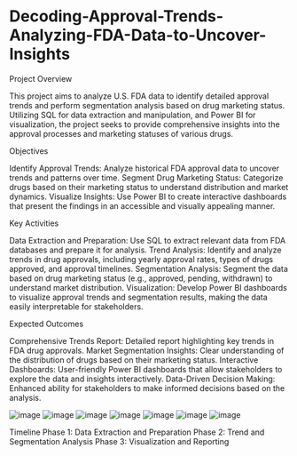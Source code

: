 # Decoding-Approval-Trends-Analyzing-FDA-Data-to-Uncover-Insights

Project Overview

This project aims to analyze U.S. FDA data to identify detailed approval trends and perform segmentation analysis based on drug marketing status. Utilizing SQL for data extraction and manipulation, and Power BI for visualization, the project seeks to provide comprehensive insights into the approval processes and marketing statuses of various drugs.

Objectives

Identify Approval Trends: Analyze historical FDA approval data to uncover trends and patterns over time.
Segment Drug Marketing Status: Categorize drugs based on their marketing status to understand distribution and market dynamics.
Visualize Insights: Use Power BI to create interactive dashboards that present the findings in an accessible and visually appealing manner.


Key Activities

Data Extraction and Preparation: Use SQL to extract relevant data from FDA databases and prepare it for analysis.
Trend Analysis: Identify and analyze trends in drug approvals, including yearly approval rates, types of drugs approved, and approval timelines.
Segmentation Analysis: Segment the data based on drug marketing status (e.g., approved, pending, withdrawn) to understand market distribution.
Visualization: Develop Power BI dashboards to visualize approval trends and segmentation results, making the data easily interpretable for stakeholders.


Expected Outcomes

Comprehensive Trends Report: Detailed report highlighting key trends in FDA drug approvals.
Market Segmentation Insights: Clear understanding of the distribution of drugs based on their marketing status.
Interactive Dashboards: User-friendly Power BI dashboards that allow stakeholders to explore the data and insights interactively.
Data-Driven Decision Making: Enhanced ability for stakeholders to make informed decisions based on the analysis.

![image](https://github.com/user-attachments/assets/b72acf6f-de7e-46b9-8e91-342ef508e30c)
![image](https://github.com/user-attachments/assets/ebd075de-f103-46e5-91b3-c9c6727d330b)
![image](https://github.com/user-attachments/assets/8876b5b3-33c8-4f58-8614-94269bd94595)
![image](https://github.com/user-attachments/assets/7d02a761-dd19-41be-b6fe-29ec41a5efe8)
![image](https://github.com/user-attachments/assets/79bd928f-c290-46ab-bf28-92071b7fa370)
![image](https://github.com/user-attachments/assets/43bba234-661e-44fa-97cb-2974c9d61d6f)
![image](https://github.com/user-attachments/assets/d7c1093a-f050-4542-8503-bc0d3ba95a1d)

Timeline
Phase 1: Data Extraction and Preparation
Phase 2: Trend and Segmentation Analysis
Phase 3: Visualization and Reporting
